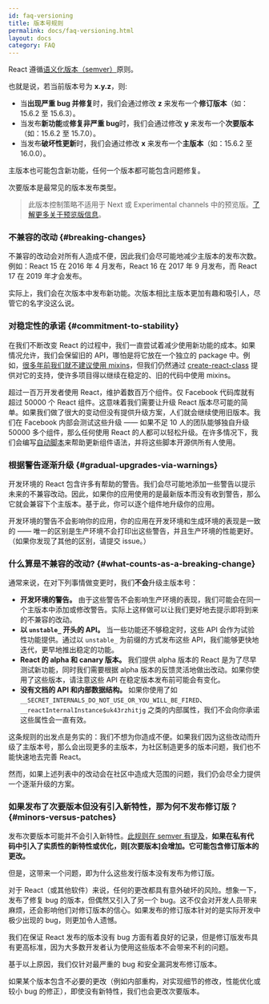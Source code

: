 ```yaml
---
id: faq-versioning
title: 版本号规则
permalink: docs/faq-versioning.html
layout: docs
category: FAQ
---
```


React 遵循[语义化版本（semver）](https://semver.org/)原则。

也就是说，若当前版本号为 **x.y.z**，则:

* 当**出现严重 bug 并修复**时，我们会通过修改 **z** 来发布一个**修订版本**（如：15.6.2 至 15.6.3）。
* 当发布**新功能**或**修复非严重 bug**时，我们会通过修改 **y** 来发布一个**次要版本**（如：15.6.2 至 15.7.0）。
* 当发布**破坏性更新**时，我们会通过修改 **x** 来发布一个**主版本**（如：15.6.2 至 16.0.0）。

主版本也可能包含新功能，任何一个版本都可能包含问题修复。

次要版本是最常见的版本发布类型。

> 此版本控制策略不适用于 Next 或 Experimental channels 中的预览版。[了解更多关于预览版信息](/docs/release-channels.html)。

### 不兼容的改动 {#breaking-changes}

不兼容的改动会对所有人造成不便，因此我们会尽可能地减少主版本的发布次数。例如：React 15 在 2016 年 4 月发布，React 16 在 2017 年 9 月发布，而 React 17 在 2019 年才会发布。

实际上，我们会在次版本中发布新功能。次版本相比主版本更加有趣和吸引人，尽管它的名字没这么说。

### 对稳定性的承诺 {#commitment-to-stability}

在我们不断改变 React 的过程中，我们一直尝试着减少使用新功能的成本。如果情况允许，我们会保留旧的 API，哪怕是将它放在一个独立的 package 中。例如，[很多年前我们就不建议使用 mixins](/blog/2016/07/13/mixins-considered-harmful.html)，但我们仍然通过 [create-react-class](/docs/react-without-es6.html#mixins) 提供对它的支持，使许多项目得以继续在稳定的、旧的代码中使用 mixins。

超过一百万开发者使用 React，维护着数百万个组件。仅 Facebook 代码库就有超过 50000 个 React 组件。这意味着我们需要让升级 React 版本尽可能的简单。如果我们做了很大的变动但没有提供升级方案，人们就会继续使用旧版本。我们在 Facebook 内部会测试这些升级 —— 如果不足 10 人的团队能够独自升级 50000 多个组件，那么任何使用 React 的人都可以轻松升级。在许多情况下，我们会编写[自动脚本](https://github.com/reactjs/react-codemod)来帮助更新组件语法，并将这些脚本开源供所有人使用。

### 根据警告逐渐升级 {#gradual-upgrades-via-warnings}

开发环境的 React 包含许多有帮助的警告。我们会尽可能地添加一些警告以提示未来的不兼容改动。因此，如果你的应用使用的是最新版本而没有收到警告，那么它就会兼容下个主版本。基于此，你可以逐个组件地升级你的应用。

开发环境的警告不会影响你的应用，你的应用在开发环境和生成环境的表现是一致的 —— 唯一的区别是生产环境不会打印出这些警告，并且生产环境的性能更好。（如果你发现了其他的区别，请提交 issue。）

### 什么算是不兼容的改动? {#what-counts-as-a-breaking-change}

通常来说，在对下列事情做变更时，我们**不会**升级主版本号：

* **开发环境的警告。** 由于这些警告不会影响生产环境的表现，我们可能会在同一个主版本中添加或修改警告。实际上这样做可以让我们更好地去提示即将到来的不兼容的改动。
* **以 `unstable_` 开头的 API。** 当一些功能还不够稳定时，这些 API 会作为试验性功能提供。通过以 `unstable_` 为前缀的方式发布这些 API，我们能够更快地迭代，更早地推出稳定的功能。
* **React 的 alpha 和 canary 版本。** 我们提供 alpha 版本的 React 是为了尽早测试新功能，同时我们需要根据 alpha 版本的反馈灵活地做出改动。如果你使用了这些版本，请注意这些 API 在稳定版本发布前可能会有变化。
* **没有文档的 API 和内部数据结构。** 如果你使用了如 `__SECRET_INTERNALS_DO_NOT_USE_OR_YOU_WILL_BE_FIRED`、`__reactInternalInstance$uk43rzhitjg` 之类的内部属性，我们不会向你承诺这些属性会一直有效。

这条规则的出发点是务实的：我们不想为你造成不便。如果我们因为这些改动而升级了主版本号，那么会出现更多的主版本，为社区制造更多的版本问题，我们也不能快速地去完善 React。

然而，如果上述列表中的改动会在社区中造成大范围的问题，我们仍会尽全力提供一个逐渐升级的方案。

### 如果发布了次要版本但没有引入新特性，那为何不发布修订版？{#minors-versus-patches}

发布次要版本可能并不会引入新特性。[此规则在 semver 有提及](https://semver.org/#spec-item-7)，**如果在私有代码中引入了实质性的新特性或优化，则[次要版本]会增加。它可能包含修订版本的更改。**

但是，这带来一个问题，即为什么这些发行版本没有发布为修订版。

对于 React（或其他软件）来说，任何的更改都具有意外破坏的风险。想象一下，发布了修复 bug 的版本，但偶然又引入了另一个 bug。这不仅会对开发人员带来麻烦，还会影响他们对修订版本的信心。如果发布的修订版本针对的是实际开发中极少出现的 bug，则更加令人遗憾。

我们在保证 React 发布的版本没有 bug 方面有着良好的记录，但是修订版发布具有更高标准，因为大多数开发者认为使用这些版本不会带来不利的问题。

基于以上原因，我们仅针对最严重的 bug 和安全漏洞发布修订版本。

如果某个版本包含不必要的更改（例如内部重构，对实现细节的修改，性能优化或较小 bug 的修正），即使没有新特性，我们也会更改次要版本。
